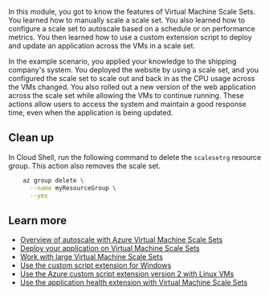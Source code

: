 In this module, you got to know the features of Virtual Machine Scale Sets. You learned how to manually scale a scale set. You also learned how to configure a scale set to autoscale based on a schedule or on performance metrics. You then learned how to use a custom extension script to deploy and update an application across the VMs in a scale set.

In the example scenario, you applied your knowledge to the shipping company's system. You deployed the website by using a scale set, and you configured the scale set to scale out and back in as the CPU usage across the VMs changed. You also rolled out a new version of the web application across the scale set while allowing the VMs to continue running. These actions allow users to access the system and maintain a good response time, even when the application is being updated.

## Clean up

In Cloud Shell, run the following command to delete the `scalesetrg` resource group. This action also removes the scale set.

```bash
    az group delete \
      --name myResourceGroup \
      --yes
```

## Learn more

- [Overview of autoscale with Azure Virtual Machine Scale Sets](/azure/virtual-machine-scale-sets/virtual-machine-scale-sets-autoscale-overview)
- [Deploy your application on Virtual Machine Scale Sets](/azure/virtual-machine-scale-sets/virtual-machine-scale-sets-deploy-app)
- [Work with large Virtual Machine Scale Sets](/azure/virtual-machine-scale-sets/virtual-machine-scale-sets-placement-groups)
- [Use the custom script extension for Windows](/azure/virtual-machines/extensions/custom-script-windows)
- [Use the Azure custom script extension version 2 with Linux VMs](/azure/virtual-machines/extensions/custom-script-linux)
- [Use the application health extension with Virtual Machine Scale Sets](/azure/virtual-machine-scale-sets/virtual-machine-scale-sets-health-extension)
